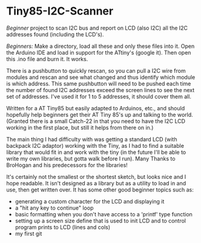 # Tiny85-I2C-Scanner
*Beginner* project to scan I2C bus and report on LCD (also I2C) all the I2C addresses found (including the LCD's).

*Beginners:* Make a directory, load all these and only these files into it.  Open the Arduino IDE and load in support for the ATtiny's (google it).  Then open this .ino file and burn it.  It works.

There is a pushbutton to quickly rescan, so you can pull a I2C wire from modules and rescan and see what changed and thus identify which module is which address.  This same pushbutton will need to be pushed each time the number of found I2C addresses exceed the screen lines  to see the next set of addresses.  I've used it for 1 to 5 addresses, it should cover them all.

Written for a AT Tiny85 but easily adapted to Arduinos, etc., and should hopefully help beginners get their AT Tiny 85's up and talking to the world.  (Granted there is a small Catch-22 in that you need to have the I2C LCD working in the first place, but still it helps from there on in.)

The main thing I had difficulty with was getting a standard LCD (with backpack I2C adaptor) working with the Tiny, as I had to find a suitable library that would fit in and work with the tiny (in the future I'll be able to write my own libraries, but gotta walk before I run).  Many Thanks to BroHogan and his predecessors for the libraries!

It's certainly not the smallest or the shortest sketch, but looks nice and I hope readable.  It isn't designed as a library but as a utility to load in and use, then get written over.  It has some other good beginner topics such as:
- generating a custom character for the LCD and displaying it
- a "hit any key to continue" loop
- basic formatting when you don't have access to a 'printf' type function
- setting up a screen size define that is used to init LCD and to control program prints to LCD (lines and cols)
- my first git
